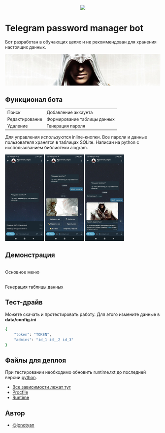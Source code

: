 
<p align="center">
  <img src="https://img.shields.io/badge/Platform-Telegram-blue" >
</p>

# Telegram password manager bot

Бот разработан в обучающих целях и не рекоммендован для хранения настоящих данных.

<img src="images/hello.jpg" alt=''>

## Функционал бота

|                |                             |
| -------------  | --------------------------- |
| Поиск          | Добавление аккаунта         |
| Редактирование | Формирование таблицы данных |
| Удаление       | Генерация пароля            |  

Для управления используются inline-кнопки. Все пароли и данные пользователя хранятся в таблицах SQLite. Написан на python с исспользованием библиотеки aiogram.
<p>
    <img src="images/one.jpg" alt='' width="25%" height="25%">
    <img src="images/three.jpg" alt='' width="25%" height="25%">
    <img src="images/two.jpg" alt='' width="25%" height="25%">
</p>

## Демонстрация

<p>
    <img src="" alt='' align="center">
    <br>Основное меню
</p>

<p>
    <img src="" alt='' align="center">
    <br>Генерация таблицы данных
</p>

## Тест-драйв

Можете скачать и протестировать работу. Для этого измените данные в <b>data/config.ini</b>

```bash
{
    "token": "TOKEN",
    "admins": "id_1 id__2 id_3"
}
```


## Файлы для деплоя
При тестировании необходимо обновить runtime.txt до последней версии [python](https://www.python.org/).
 - [Все зависимости лежат тут](https://github.com/jonotyan/telegram-password-manager/blob/main/requirements.txt)
 - [Procfile](https://github.com/jonotyan/telegram-password-manager/blob/main/Procfile)
 - [Runtime](https://github.com/jonotyan/telegram-password-manager/blob/main/runtime.txt)


## Автор

- [@jonotyan](https://www.github.com/jonotyan)

